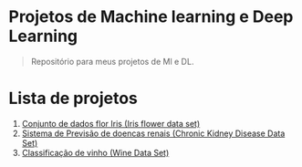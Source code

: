 # Projetos de Machine learning e Deep Learning
> Repositório para meus projetos de Ml e DL.

# Lista de projetos
1. [Conjunto de dados flor Iris (Iris flower data set)](https://github.com/vilelas/projetos-ciencia-de-dados/tree/main/Conjunto%20de%20dados%20flor%20Iris)
2. [Sistema de Previsão de doencas renais (Chronic Kidney Disease Data Set)](https://github.com/vilelas/projetos-ciencia-de-dados/tree/main/Previs%C3%A3o%20de%20doen%C3%A7as%20renais)
3. [Classificação de vinho (Wine Data Set)](https://github.com/vilelas/projetos-de-ml-e-dl/tree/main/Classifica%C3%A7%C3%A3o%20de%20vinho)
